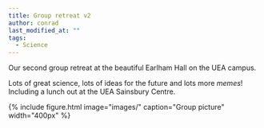 ```yaml
---
title: Group retreat v2
author: conrad
last_modified_at: ""
tags:
  - Science
---
```

<!-- excerpt start -->
Our second group retreat at the beautiful Earlham Hall on the UEA campus.
<!-- excerpt end -->
Lots of great science, lots of ideas for the future and lots more *memes*! Including a lunch out at the UEA Sainsbury Centre.

{%
  include figure.html
  image="images/"
  caption="Group picture"
  width="400px"
%}
